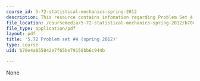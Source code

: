 ```yaml
---
course_id: 5-72-statistical-mechanics-spring-2012
description: This resource contains infomation regarding Problem Set 4.
file_location: /coursemedia/5-72-statistical-mechanics-spring-2012/b70e4a855842e7f65be79158bb6c944b_MIT5_72S12_PS4.pdf
file_type: application/pdf
layout: pdf
title: '5.72 Problem set #4 (spring 2012)'
type: course
uid: b70e4a855842e7f65be79158bb6c944b

---
```

None